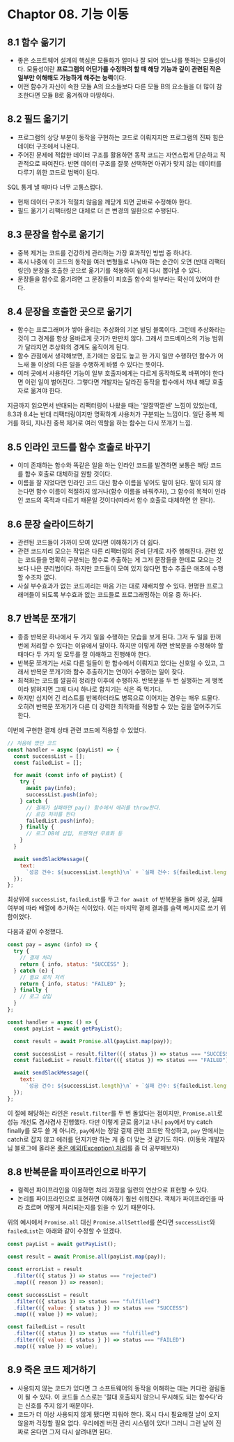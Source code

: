 # Chaptor 08. 기능 이동

## 8.1 함수 옮기기

- 좋은 소프트웨어 설계의 핵심은 모듈화가 얼마나 잘 되어 있느냐를 뜻하는 모듈성이다. 모듈성이란 **프로그램의 어딘가를 수정하려 할 때 해당 기능과 깊이 관련된 작은 일부만 이해해도 가능하게 해주는 능력**이다.
- 어떤 함수가 자신이 속한 모듈 A의 요소들보다 다른 모듈 B의 요소들을 더 많이 참조한다면 모듈 B로 옮겨줘야 마땅하다.

## 8.2 필드 옮기기

- 프로그램의 상당 부분이 동작을 구현하는 코드로 이뤄지지만 프로그램의 진짜 힘은 데이터 구조에서 나온다.
- 주어진 문제에 적합한 데이터 구조를 활용하면 동작 코드는 자연스럽게 단순하고 직관적으로 짜여진다. 반면 데이터 구조를 잘못 선택하면 아귀가 맞지 않는 데이터를 다루기 위한 코드로 범벅이 된다.

SQL 통계 낼 때마다 너무 고통스럽다.

- 현재 데이터 구조가 적절치 않음을 깨닫게 되면 곧바로 수정해야 한다.
- 필드 옮기기 리팩터링은 대체로 더 큰 변경의 일환으로 수행된다.

## 8.3 문장을 함수로 옮기기

- 중복 제거는 코드를 건강하게 관리하는 가장 효과적인 방법 중 하나다.
- 혹시 나중에 이 코드의 동작을 여러 변형들로 나눠야 하는 순간이 오면 (반대 리팩터링인) 문장을 호출한 곳으로 옮기기를 적용하여 쉽게 다시 뽑아낼 수 있다.
- 문장들을 함수로 옮기려면 그 문장들이 피호출 함수의 일부라는 확신이 있어야 한다.

## 8.4 문장을 호출한 곳으로 옮기기

- 함수는 프로그래머가 쌓아 올리는 추상화의 기본 빌딩 블록이다. 그런데 추상화라는 것이 그 경계를 항상 올바르게 긋기가 만만치 않다. 그래서 코드베이스의 기능 범위가 달라지면 추상화의 경계도 움직이게 된다.
- 함수 관점에서 생각해보면, 초기에는 응집도 높고 한 가지 일만 수행하던 함수가 어느새 둘 이상의 다른 일을 수행하게 바뀔 수 있다는 뜻이다.
- 여러 곳에서 사용하던 기능이 일부 호출자에게는 다르게 동작하도록 바뀌어야 한다면 이런 일이 벌어진다. 그렇다면 개발자는 달라진 동작을 함수에서 꺼내 해당 호출자로 옮겨야 한다.

지금까지 읽으면서 반대되는 리팩터링이 나왔을 때는 '알잘딱깔센' 느낌이 있었는데, 8.3과 8.4는 반대 리팩터링이지만 명확하게 사용처가 구분되는 느낌이다. 일단 중복 제거를 하되, 지나친 중복 제거로 여러 역할을 하는 함수는 다시 쪼개기 느낌.

## 8.5 인라인 코드를 함수 호출로 바꾸기

- 이미 존재하는 함수와 똑같은 일을 하는 인라인 코드를 발견하면 보통은 해당 코드를 함수 호출로 대체하길 원할 것이다.
- 이름을 잘 지었다면 인라인 코드 대신 함수 이름을 넣어도 말이 된다. 말이 되지 않는다면 함수 이름이 적절하지 않거나(함수 이름을 바꿔주자), 그 함수의 목적이 인라인 코드의 목적과 다르기 때문일 것이다(따라서 함수 호출로 대체하면 안 된다).

## 8.6 문장 슬라이드하기

- 관련된 코드들이 가까이 모여 있다면 이해하기가 더 쉽다.
- 관련 코드끼리 모으는 작업은 다른 리팩터링의 준비 단계로 자주 행해진다. 관련 있는 코드들을 명확히 구분되는 함수로 추출하는 게 그저 문장들을 한데로 모으는 것보다 나은 분리법이다. 하지만 코드들이 모여 있지 않다면 함수 추출은 애초에 수행할 수조차 없다.
- 사실 부수효과가 없는 코드끼리는 마음 가는 대로 재배치할 수 있다. 현명한 프로그래머들이 되도록 부수효과 없는 코드들로 프로그래밍하는 이유 중 하나다.

## 8.7 반복문 쪼개기

- 종종 반복문 하나에서 두 가지 일을 수행하는 모습을 보게 된다. 그저 두 일을 한꺼번에 처리할 수 있다는 이유에서 말이다. 하지만 이렇게 하면 반복문을 수정해야 할 때마다 두 가지 일 모두를 잘 이해하고 진행해야 한다.
- 반복문 쪼개기는 서로 다른 일들이 한 함수에서 이뤄지고 있다는 신호일 수 있고, 그래서 반복문 쪼개기와 함수 추출하기는 연이어 수행하는 일이 잦다.
- 최적화는 코드를 깔끔히 정리한 이후에 수행하자. 반복문을 두 번 실행하는 게 병목이라 밝혀지면 그때 다시 하나로 합치기는 식은 죽 먹기다.
- 하지만 심지어 긴 리스트를 반복하더라도 병목으로 이어지는 경우는 매우 드물다. 오히려 반복문 쪼개기가 다른 더 강력한 최적화를 적용할 수 있는 길을 열어주기도 한다.

이번에 구현한 결제 상태 관련 코드에 적용할 수 있었다.

```js
// 처음에 짰던 코드
const handler = async (payList) => {
  const successList = [];
  const failedList = [];

  for await (const info of payList) {
    try {
      await pay(info);
      successList.push(info);
    } catch {
      // 결제가 실패하면 pay() 함수에서 에러를 throw한다.
      // 로깅 처리를 한다
      failedList.push(info);
    } finally {
      // 로그 DB에 삽입, 트랜잭션 무효화 등
    }
  }

  await sendSlackMessage({
    text:
      `성공 건수: ${successList.length}\n` + `실패 건수: ${failedList.length}`,
  });
};
```

최상위에 `successList`, `failedList`를 두고 `for await of` 반복문을 돌며 성공, 실패 여부에 따라 배열에 추가하는 식이었다. 이는 마지막 결제 결과를 슬랙 메시지로 쏘기 위함이었다.

다음과 같이 수정했다.

```js
const pay = async (info) => {
  try {
    // 결제 처리
    return { info, status: "SUCCESS" };
  } catch (e) {
    // 필요 로직 처리
    return { info, status: "FAILED" };
  } finally {
    // 로그 삽입
  }
};

const handler = async () => {
  const payList = await getPayList();

  const result = await Promise.all(payList.map(pay));

  const successList = result.filter(({ status }) => status === "SUCCESS");
  const failedList = result.filter(({ status }) => status === "FAILED");

  await sendSlackMessage({
    text:
      `성공 건수: ${successList.length}\n` + `실패 건수: ${failedList.length}`,
  });
};
```

이 절에 해당하는 라인은 `result.filter`를 두 번 돌았다는 점이지만, `Promise.all`로 성능 개선도 겸사겸사 진행했다. 다만 이렇게 글로 옮기고 나니 `pay`에서 try catch finally를 모두 쓸 게 아니라, `pay`에서는 정말 결제 관련 코드만 작성하고, `pay` 안에서는 catch로 잡지 않고 에러를 던지기만 하는 게 좀 더 맞는 것 같기도 하다. (이동욱 개발자님 블로그에 올라온 [좋은 예외(Exception) 처리](https://jojoldu.tistory.com/734)를 좀 더 공부해보자)

## 8.8 반복문을 파이프라인으로 바꾸기

- 컬렉션 파이프라인을 이용하면 처리 과정을 일련의 연산으로 표현할 수 있다.
- 논리를 파이프라인으로 표현하면 이해하기 훨씬 쉬워진다. 객체가 파이프라인을 따라 흐르며 어떻게 처리되는지를 읽을 수 있기 때문이다.

위의 예시에서 `Promise.all` 대신 `Promise.allSettled`를 쓴다면 `successList`와 `failedList`는 아래와 같이 수정할 수 있겠다.

```js
const payList = await getPayList();

const result = await Promise.all(payList.map(pay));

const errorList = result
  .filter(({ status }) => status === "rejected")
  .map(({ reason }) => reason);

const successList = result
  .filter(({ status }) => status === "fulfilled")
  .filter(({ value: { status } }) => status === "SUCCESS")
  .map(({ value }) => value);

const failedList = result
  .filter(({ status }) => status === "fulfilled")
  .filter(({ value: { status } }) => status === "FAILED")
  .map(({ value }) => value);
```

## 8.9 죽은 코드 제거하기

- 사용되지 않는 코드가 있다면 그 소프트웨어의 동작을 이해하는 데는 커다란 걸림돌이 될 수 있다. 이 코드들 스스로는 '절대 호출되지 않으니 무시해도 되는 함수다'라는 신호를 주지 않기 때문이다.
- 코드가 더 이상 사용되지 않게 됐다면 지워야 한다. 혹시 다시 필요해질 날이 오지 않을까 걱정할 필요 없다. 우리에겐 버전 관리 시스템이 있다! 그러니 그런 날이 진짜로 온다면 그저 다시 살려내면 된다.
